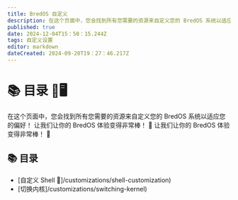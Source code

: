 ```yaml
---
title: BredOS 自定义
description: 在这个页面中，您会找到所有您需要的资源来自定义您的 BredOS 系统以适应您的偏好！ 让我们让你的 BredOS 体验变得非常棒！ 🚀 欢迎使用 BredOS 定制指南！ 🎉🖥️ 🚀
published: true
date: 2024-12-04T15：50：15.244Z
tags: 自定义设置
editor: markdown
dateCreated: 2024-09-20T19：27：46.217Z
---
```


# 📚 目录 🎉🖥️

在这个页面中，您会找到所有您需要的资源来自定义您的 BredOS 系统以适应您的偏好！ 让我们让你的 BredOS 体验变得非常棒！ 🚀 让我们让你的 BredOS 体验变得非常棒！ 🚀

## 📚 目录

- [自定义 Shell 🐚]/customizations/shell-customization)
- [切换内核]/customizations/switching-kernel)